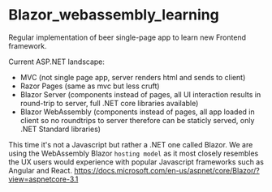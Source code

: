 # Blazor_webassembly_learning

Regular implementation of beer single-page app to learn new Frontend framework.

Current ASP.NET landscape:
- MVC (not single page app, server renders html and sends to client)
- Razor Pages (same as mvc but less cruft)
- Blazor Server (components instead of pages, all UI interaction results in round-trip to server, full .NET core libraries available)
- Blazor WebAssembly (components instead of pages, all app loaded in client so no roundtrips to server therefore can be staticly served, only .NET Standard libraries)

This time it's not a Javascript but rather a .NET one called Blazor.
We are using the WebAssembly Blazor `hosting model` as it most closely resembles the UX users would experience with popular Javascript frameworks such as Angular and React.
https://docs.microsoft.com/en-us/aspnet/core/Blazor/?view=aspnetcore-3.1